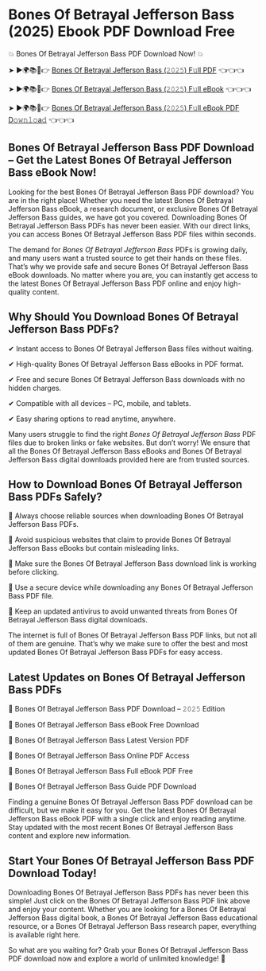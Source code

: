 # Bones Of Betrayal Jefferson Bass (2025) Ebook PDF Download Free

💥 Bones Of Betrayal Jefferson Bass PDF Download Now! 💥

➤ ►🌍📚📱👉 [Bones Of Betrayal Jefferson Bass (𝟸𝟶𝟸𝟻) F𝚞ll PDF](https://getpdf.xyz/bones-of-betrayal-jefferson-bass) 👈👈👈


➤ ►🌍📚📱👉 [Bones Of Betrayal Jefferson Bass (𝟸𝟶𝟸𝟻) F𝚞ll eBook](https://getpdf.xyz/bones-of-betrayal-jefferson-bass) 👈👈👈


➤ ►🌍📚📱👉 [Bones Of Betrayal Jefferson Bass (𝟸𝟶𝟸𝟻) F𝚞ll eBook PDF D𝚘𝚠𝚗𝚕𝚘a𝚍](https://getpdf.xyz/bones-of-betrayal-jefferson-bass) 👈👈👈


## Bones Of Betrayal Jefferson Bass PDF Download – Get the Latest Bones Of Betrayal Jefferson Bass eBook Now!

Looking for the best Bones Of Betrayal Jefferson Bass PDF download? You are in the right place! Whether you need the latest Bones Of Betrayal Jefferson Bass eBook, a research document, or exclusive Bones Of Betrayal Jefferson Bass guides, we have got you covered. Downloading Bones Of Betrayal Jefferson Bass PDFs has never been easier. With our direct links, you can access Bones Of Betrayal Jefferson Bass PDF files within seconds.

The demand for *Bones Of Betrayal Jefferson Bass* PDFs is growing daily, and many users want a trusted source to get their hands on these files. That’s why we provide safe and secure Bones Of Betrayal Jefferson Bass eBook downloads. No matter where you are, you can instantly get access to the latest Bones Of Betrayal Jefferson Bass PDF online and enjoy high-quality content.

## Why Should You Download Bones Of Betrayal Jefferson Bass PDFs?

✔ Instant access to Bones Of Betrayal Jefferson Bass files without waiting.

✔ High-quality Bones Of Betrayal Jefferson Bass eBooks in PDF format.

✔ Free and secure Bones Of Betrayal Jefferson Bass downloads with no hidden charges.

✔ Compatible with all devices – PC, mobile, and tablets.

✔ Easy sharing options to read anytime, anywhere.

Many users struggle to find the right *Bones Of Betrayal Jefferson Bass* PDF files due to broken links or fake websites. But don’t worry! We ensure that all the Bones Of Betrayal Jefferson Bass eBooks and Bones Of Betrayal Jefferson Bass digital downloads provided here are from trusted sources.

## How to Download Bones Of Betrayal Jefferson Bass PDFs Safely?

📌 Always choose reliable sources when downloading Bones Of Betrayal Jefferson Bass PDFs.

📌 Avoid suspicious websites that claim to provide Bones Of Betrayal Jefferson Bass eBooks but contain misleading links.

📌 Make sure the Bones Of Betrayal Jefferson Bass download link is working before clicking.

📌 Use a secure device while downloading any Bones Of Betrayal Jefferson Bass PDF file.

📌 Keep an updated antivirus to avoid unwanted threats from Bones Of Betrayal Jefferson Bass digital downloads.

The internet is full of Bones Of Betrayal Jefferson Bass PDF links, but not all of them are genuine. That’s why we make sure to offer the best and most updated Bones Of Betrayal Jefferson Bass PDFs for easy access.

## Latest Updates on Bones Of Betrayal Jefferson Bass PDFs

🔹 Bones Of Betrayal Jefferson Bass PDF Download – 𝟸𝟶𝟸𝟻 Edition

🔹 Bones Of Betrayal Jefferson Bass eBook Free Download

🔹 Bones Of Betrayal Jefferson Bass Latest Version PDF

🔹 Bones Of Betrayal Jefferson Bass Online PDF Access

🔹 Bones Of Betrayal Jefferson Bass Full eBook PDF Free

🔹 Bones Of Betrayal Jefferson Bass Guide PDF Download

Finding a genuine Bones Of Betrayal Jefferson Bass PDF download can be difficult, but we make it easy for you. Get the latest Bones Of Betrayal Jefferson Bass eBook PDF with a single click and enjoy reading anytime. Stay updated with the most recent Bones Of Betrayal Jefferson Bass content and explore new information.

## Start Your Bones Of Betrayal Jefferson Bass PDF Download Today!

Downloading Bones Of Betrayal Jefferson Bass PDFs has never been this simple! Just click on the Bones Of Betrayal Jefferson Bass PDF link above and enjoy your content. Whether you are looking for a Bones Of Betrayal Jefferson Bass digital book, a Bones Of Betrayal Jefferson Bass educational resource, or a Bones Of Betrayal Jefferson Bass research paper, everything is available right here.

So what are you waiting for? Grab your Bones Of Betrayal Jefferson Bass PDF download now and explore a world of unlimited knowledge! 🚀